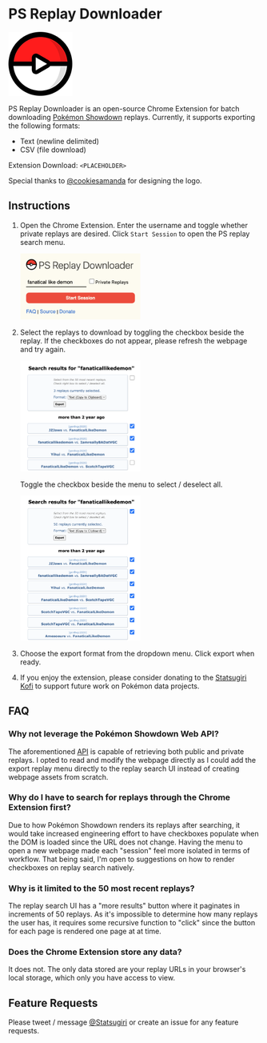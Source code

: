 # PS Replay Downloader

![PS Replay Downloader](./images/assets/ps_replay_downloader_128.png)

PS Replay Downloader is an open-source Chrome Extension for
batch downloading [Pokémon Showdown](https://pokemonshowdown.com/) replays. Currently, it supports exporting the following formats:
- Text (newline delimited) 
- CSV (file download)

Extension Download: `<PLACEHOLDER>`

Special thanks to [@cookiesamanda](https://twitter.com/cookiesamanda) for designing the logo.

## Instructions

1. Open the Chrome Extension. Enter the username and toggle whether private replays are desired. Click `Start Session` to open the PS replay search menu.

    <img src="./images/readme/readme_1.png " width=50% height=50%>

2. Select the replays to download by toggling the checkbox beside the replay. If the checkboxes do not appear, please refresh the webpage and try again.

    <img src="./images/readme/readme_2.png " width=50% height=50%>

    Toggle the checkbox beside the menu to select / deselect all.

    <img src="./images/readme/readme_3.png " width=50% height=50%>

3. Choose the export format from the dropdown menu. Click export when ready.
4. If you enjoy the extension, please consider donating to the [Statsugiri Kofi](https://ko-fi.com/statsugiri) to support future work on Pokémon data projects.

## FAQ

### Why not leverage the Pokémon Showdown Web API?
The aforementioned [API](https://github.com/smogon/pokemon-showdown-client/blob/master/WEB-API.md) is capable of retrieving both public and private replays. I opted to read and modify the webpage directly as I could add the export replay menu directly to the replay search UI instead of creating webpage assets from scratch.

### Why do I have to search for replays through the Chrome Extension first?
Due to how Pokémon Showdown renders its replays after searching, it would take increased engineering effort to have checkboxes populate when the DOM is loaded since the URL does not change. Having the menu to open a new webpage made each "session" feel more isolated in terms of workflow. That being said, I'm open to suggestions on how to render checkboxes on replay search natively.

### Why is it limited to the 50 most recent replays?
The replay search UI has a "more results" button where it paginates in increments of 50 replays. As it's impossible to determine how many replays the user has, it requires some recursive function to "click" since the button for each page is rendered one page at at time.

### Does the Chrome Extension store any data?
It does not. The only data stored are your replay URLs in your browser's local storage, which only you have access to view.

## Feature Requests

Please tweet / message [@Statsugiri](https://twitter.com/Statsugiri) or create an issue for any feature requests.

